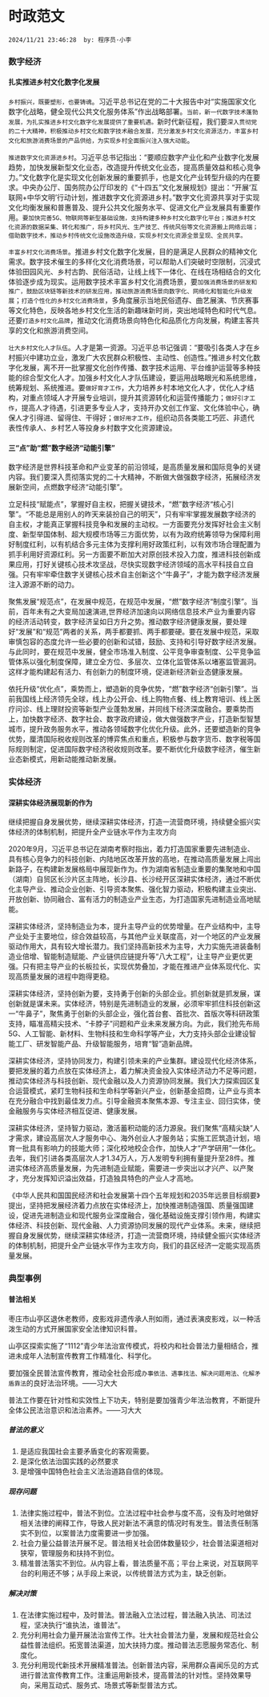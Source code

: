 # 时政范文
`2024/11/21 23:46:28  by: 程序员·小李`

### 数字经济

#### 扎实推进乡村文化数字化发展

`乡村振兴，既要塑形，也要铸魂`。习近平总书记在党的二十大报告中对“实施国家文化数字化战略，健全现代公共文化服务体系”作出战略部署。`当前，新一代数字技术蓬勃发展，为扎实推进乡村文化数字化发展提供了重要机遇。`新时代新征程，我们要`深入贯彻党的二十大精神，积极推动乡村文化和数字技术融合发展，充分激发乡村文化资源活力，丰富乡村文化和旅游消费场景的产品供给，为实现乡村全面振兴注入强大动能`。

`推进数字文化资源进乡村`。习近平总书记指出：“要顺应数字产业化和产业数字化发展趋势，加快发展新型文化业态，改造提升传统文化业态，提高质量效益和核心竞争力。”文化数字化是实现文化创新发展的重要抓手，也是文化产业转型升级的内在要求。中央办公厅、国务院办公厅印发的《“十四五”文化发展规划》提出：“开展‘互联网+中华文明’行动计划，推进数字文化资源进乡村。”数字文化资源共享对于实现文化均衡发展和普惠普及、提升公共文化服务水平、促进文化产业发展具有重要作用。`要加快完善5G、物联网等新型基础设施，支持构建多种乡村文化数字化平台；推进乡村文化资源的数据采集、转化和推广，将乡村风光、生产技艺、传统风俗等文化资源搬上网络云端；借助数字技术，推动乡村传统文化设施改造升级，实现乡村文化资源全景呈现、全民共享。`

`丰富乡村文化消费场景`。推进乡村文化数字化发展，目的是满足人民群众的精神文化需求。数字技术催生的多样化文化消费场景，可以帮助人们突破时空限制，沉浸式体验田园风光、乡村古韵、民俗活动，让线上线下一体化、在线在场相结合的文化体验逐步成为现实。运用数字技术丰富乡村文化消费场景，要`加强消费场景的研发和推广，鼓励区块链等新技术的研发应用，推动旅游消费场景向数字化、网络化和智能化升级发展`；`打造个性化的乡村文化消费场景`，多角度展示当地民俗遗存、曲艺展演、节庆赛事等文化特色，反映各地乡村文化生活的新趣味新时尚，突出地域特色和时代气息。还要`打造乡村文化品牌`，推动文化消费场景向特色化和品质化方向发展，构建主客共享的文化和旅游消费空间。

`壮大乡村文化人才队伍`。人才是第一资源。习近平总书记强调：“要吸引各类人才在乡村振兴中建功立业，激发广大农民群众积极性、主动性、创造性。”推进乡村文化数字化发展，离不开一批掌握文化创作传播、数字技术运用、平台维护运营等多种技能的综合型文化人才。加强乡村文化人才队伍建设，要运用战略眼光和系统思维，统筹规划、系统推进。要`做好育才工作`，大力培养乡村本地文化人才，优化人才结构，对重点领域人才开展专业培训，提升其资源转化和运营传播能力；`做好引才工作`，提高人才待遇，引进更多专业人才，支持开办文创工作室、文化体验中心，确保人才引得进、留得住、干得好；`做好用才工作`，组织动员各类能工巧匠、非遗代表性传承人、乡村艺人等投身乡村数字文化资源建设。


#### 三“点”助“燃”数字经济“动能引擎”

数字经济是世界科技革命和产业变革的前沿领域，是高质量发展和国际竞争的关键内容。我们要深入贯彻落实党的二十大精神，不断做大做强数字经济，拓展经济发展新空间，点燃数字经济“动能引擎”。

立足科技“赋能点”，掌握好自主权，把握关键技术，“燃”数字经济“核心引擎”。“不能总是用别人的昨天来装扮自己的明天”，只有牢牢掌握发展数字经济的自主权，才能真正掌握科技竞争和发展的主动权。一方面要充分发挥好社会主义制度、新型举国体制、超大规模市场等三方面优势，以有为政府统筹领导为保障利用好制度红利，以有机结合多元主体为支撑利用好政策红利，以有效市场合理配置为抓手利用好资源红利。另一方面要不断加大对原创技术投入力度，推进科技创新成果应用，打好关键核心技术攻坚战，尽快实现数字经济领域的高水平科技自立自强。只有牢牢牵住数字关键核心技术自主创新这个“牛鼻子”，才能为数字经济发展注入源源不断的动力。

聚焦发展“规范点”，在发展中规范，在规范中发展，“燃”数字经济“制度引擎”。当前，百年未有之大变局加速演进,世界经济加速向以网络信息技术产业为重要内容的经济活动转变，数字经济呈如日方升之势。推动数字经济健康发展，要处理好“发展”和“规范”两者的关系，两手都要抓、两手都要硬。要在发展中规范，采取审慎包容的态度允许一些必要的创新和试错，鼓励、支持和引导好数字经济发展。与此同时，要在规范中发展，健全市场准入制度、公平竞争审查制度、公平竞争监管体系以强化制度保障，建立全方位、多层次、立体化监管体系以堵塞监管漏洞。这样才能构建起有活力、有创新力的制度环境，促进新经济新业态健康发展。

依托升级“优化点”，乘势而上，塑造新的竞争优势，“燃”数字经济“创新引擎”。当前我国线上经济领先全球，线上办公开会、线上购物点餐、线上教育培训、线上医疗问诊、线上理财投资等新型产业蓬勃发展，并同线下经济深度融合。要乘势而上，加快数字经济、数字社会、数字政府建设，做大做强数字产业，打造新型智慧城市，提升政务服务水平，推动各领域数字化优化升级。此外，还要塑造新的竞争优势，厘清国际税收规则改革的博弈焦点和重点，积极参与数字货币、数字税等国际规则制定，促进国际数字经济税收规则改革。要不断优化升级数字经济，催生新业态新模式，用新动能推动新发展。


### 实体经济

#### 深耕实体经济展现新的作为

继续把握自身发展优势，继续深耕实体经济，打造一流营商环境，持续健全振兴实体经济的体制机制，把提升全产业链水平作为主攻方向

2020年9月，习近平总书记在湖南考察时指出，着力打造国家重要先进制造业、具有核心竞争力的科技创新、内陆地区改革开放的高地，在推动高质量发展上闯出新路子，在构建新发展格局中展现新作为。作为湖南省制造业重要的集聚地和中国（湖南）自贸区长沙片区主阵地，长沙县、长沙经开区深耕实体经济，通过不断优化主导产业、推动企业创新、引导资本聚焦、强化智力驱动，积极构建主业突出、开放创新、协同融合、富有活力的制造业产业生态，为打造国家先进制造业高地赋能。

深耕实体经济，坚持制造业为本，提升主导产业的优势增量。在产业结构中，主导产业处于主要地位，综合效益较高，与其他产业关联度高，对一个地区的产业发展驱动作用大，具有较大增长潜力。我们坚持高新技术为主导，大力实施先进装备制造业倍增、智能制造赋能、产业链供应链提升等“八大工程”，让主导产业更优更强。只有把主导产业的长板拉长，实现优势叠加，才能在推进产业体系现代化、实现高质量发展的进程中跑得更稳。

深耕实体经济，坚持创新为要，支持勇于创新的头部企业。抓创新就是抓发展，谋创新就是谋未来。实体经济，特别是先进制造业的发展，必须牢牢抓住科技创新这一“牛鼻子”，聚焦勇于创新的头部企业，强化首台套、首批次、首版次等科研政策支持，瞄准高精尖技术、“卡脖子”问题和产业未来发展方向。为此，我们抢先布局5G、人工智能、新材料、生物科技和生命科学等产业，大力支持头部企业建设智能工厂、研发智能产品、升级智能服务，培育“智”造新品牌。

深耕实体经济，坚持协同发力，构建引领未来的产业集群。建设现代化经济体系，要把发展的着力点放在实体经济上，着力解决资金投入实体经济动力不足等问题，推动实体经济与科技创新、现代金融以及人力资源协同发展。我们大力探索园区复合运营模式，紧盯生物科技和生命科学等新兴产业，创新基金招商，让产业与资本在充分融合中找到最佳发力点。引导金融资本聚焦本源、专注主业、回归实体，使金融服务与实体经济相互促进、健康发展。

深耕实体经济，坚持智力驱动，激活蓄积动能的活力源泉。我们聚焦“高精尖缺”人才需求，建设高层次人才服务中心、海外创业人才服务站；实施工匠筑造计划，培育一批具有影响力的技能大师；深化校地校企合作，加快人才“产学研用”一体化。去年，我们引进各类高层次人才1.34万人，万人发明专利拥有量提升至28件。推进实体经济高质量发展，为先进制造业赋能，需要进一步突出以才兴产、以产聚才，充分发挥知识溢出效益，打造独具特色的产业人才高地。

《中华人民共和国国民经济和社会发展第十四个五年规划和2035年远景目标纲要》提出，坚持把发展经济着力点放在实体经济上，加快推进制造强国、质量强国建设，促进先进制造业和现代服务业深度融合，强化基础设施支撑引领作用，构建实体经济、科技创新、现代金融、人力资源协同发展的现代产业体系。未来，继续把握自身发展优势，继续深耕实体经济，打造一流营商环境，持续健全振兴实体经济的体制机制，把提升全产业链水平作为主攻方向，我们的县区经济一定能实现高质量发展。




### 典型事例

#### 普法相关

枣庄市山亭区退休老教师，皮影戏非遗传承人刑如雨，通过表演皮影戏，以一种活泼生动的方式开展国家安全法律知识科普。

山亭区探索实施了“1112”青少年法治宣传模式，将校内和社会普法力量相结合，推进未成年人法制宣传教育工作精准化、科学化。

要加强全民普法宣传教育，推动全社会形成`办事依法、遇事找法、解决问题用法、化解矛盾靠法`的良好法治环境。——习大大

普法工作要在针对性和实效性上下功夫，特别是要加强青少年法治教育，不断提升全体公民法治意识和法治素养。——习大大

##### 普法的意义
1. 是适应我国社会主要矛盾变化的客观需要。
2. 是深化依法治国实践的必然要求
3. 是增强中国特色社会主义法治道路自信的体现。

##### 现存问题
1. 法律实施过程中，普法不到位。立法过程中社会参与度不高，没有及时地做好相关法律的阐释工作，导致人民对新法不满意的情况时有发生。普法责任制落实不到位，以案普法力度需要进一步加强。
2. 社会力量公益普法开展不足。普法相关社会团体数量较少，社会普法渠道相对狭窄，管理服务和扶持不到位。
3. 精准普法落实不到位。从内容上看，普法质量不高；平台上来说，对互联网平台的利用还不够；从手段上来说，以传统普法方式为主，缺乏创新。

##### 解决对策

1. 在法律实施过程中，及时普法。普法融入立法过程，普法融入执法、司法过程，坚决执行“谁执法，谁普法”。
2. 充分利用社会力量开展法治宣传工作。壮大社会普法力量，发展和规范社会公益性普法组织。拓宽普法渠道，加大扶持力度。推动普法志愿服务常态化、制度化。
3. 充分利用现代新技术开展精准普法。创新普法内容，采用群众喜闻乐见的方式进行普法宣传教育工作。注重运用新技术，提高普法的针对性。坚持效果导向，采用互动式、服务式、场景式等新型普法方式。